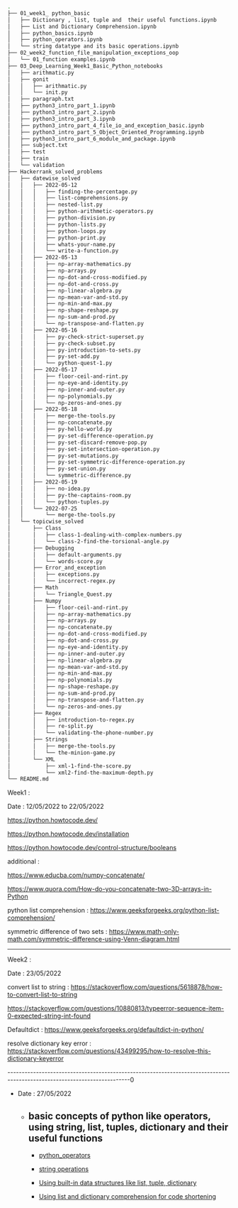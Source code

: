 ``` bash
.
├── 01_week1_ python_basic
│   ├── Dictionary , list, tuple and  their useful functions.ipynb
│   ├── List and Dictionary Comprehension.ipynb
│   ├── python_basics.ipynb
│   ├── python_operators.ipynb
│   └── string datatype and its basic operations.ipynb
├── 02_week2_function_file_manipulation_exceptions_oop
│   └── 01_function examples.ipynb
├── 03_Deep_Learning_Week1_Basic_Python_notebooks
│   ├── arithmatic.py
│   ├── gonit
│   │   ├── arithmatic.py
│   │   └── init.py
│   ├── paragraph.txt
│   ├── python3_intro_part_1.ipynb
│   ├── python3_intro_part_2.ipynb
│   ├── python3_intro_part_3.ipynb
│   ├── python3_intro_part_4_file_io_and_exception_basic.ipynb
│   ├── python3_intro_part_5_Object_Oriented_Programming.ipynb
│   ├── python3_intro_part_6_module_and_package.ipynb
│   ├── subject.txt
│   ├── test
│   ├── train
│   └── validation
├── Hackerrank_solved_problems
│   ├── datewise_solved
│   │   ├── 2022-05-12
│   │   │   ├── finding-the-percentage.py
│   │   │   ├── list-comprehensions.py
│   │   │   ├── nested-list.py
│   │   │   ├── python-arithmetic-operators.py
│   │   │   ├── python-division.py
│   │   │   ├── python-lists.py
│   │   │   ├── python-loops.py
│   │   │   ├── python-print.py
│   │   │   ├── whats-your-name.py
│   │   │   └── write-a-function.py
│   │   ├── 2022-05-13
│   │   │   ├── np-array-mathematics.py
│   │   │   ├── np-arrays.py
│   │   │   ├── np-dot-and-cross-modified.py
│   │   │   ├── np-dot-and-cross.py
│   │   │   ├── np-linear-algebra.py
│   │   │   ├── np-mean-var-and-std.py
│   │   │   ├── np-min-and-max.py
│   │   │   ├── np-shape-reshape.py
│   │   │   ├── np-sum-and-prod.py
│   │   │   └── np-transpose-and-flatten.py
│   │   ├── 2022-05-16
│   │   │   ├── py-check-strict-superset.py
│   │   │   ├── py-check-subset.py
│   │   │   ├── py-introduction-to-sets.py
│   │   │   ├── py-set-add.py
│   │   │   └── python-quest-1.py
│   │   ├── 2022-05-17
│   │   │   ├── floor-ceil-and-rint.py
│   │   │   ├── np-eye-and-identity.py
│   │   │   ├── np-inner-and-outer.py
│   │   │   ├── np-polynomials.py
│   │   │   └── np-zeros-and-ones.py
│   │   ├── 2022-05-18
│   │   │   ├── merge-the-tools.py
│   │   │   ├── np-concatenate.py
│   │   │   ├── py-hello-world.py
│   │   │   ├── py-set-difference-operation.py
│   │   │   ├── py-set-discard-remove-pop.py
│   │   │   ├── py-set-intersection-operation.py
│   │   │   ├── py-set-mutations.py
│   │   │   ├── py-set-symmetric-difference-operation.py
│   │   │   ├── py-set-union.py
│   │   │   └── symmetric-difference.py
│   │   ├── 2022-05-19
│   │   │   ├── no-idea.py
│   │   │   ├── py-the-captains-room.py
│   │   │   └── python-tuples.py
│   │   └── 2022-07-25
│   │       └── merge-the-tools.py
│   └── topicwise_solved
│       ├── Class
│       │   ├── class-1-dealing-with-complex-numbers.py
│       │   └── class-2-find-the-torsional-angle.py
│       ├── Debugging
│       │   ├── default-arguments.py
│       │   └── words-score.py
│       ├── Error_and_exception
│       │   ├── exceptions.py
│       │   └── incorrect-regex.py
│       ├── Math
│       │   └── Triangle_Quest.py
│       ├── Numpy
│       │   ├── floor-ceil-and-rint.py
│       │   ├── np-array-mathematics.py
│       │   ├── np-arrays.py
│       │   ├── np-concatenate.py
│       │   ├── np-dot-and-cross-modified.py
│       │   ├── np-dot-and-cross.py
│       │   ├── np-eye-and-identity.py
│       │   ├── np-inner-and-outer.py
│       │   ├── np-linear-algebra.py
│       │   ├── np-mean-var-and-std.py
│       │   ├── np-min-and-max.py
│       │   ├── np-polynomials.py
│       │   ├── np-shape-reshape.py
│       │   ├── np-sum-and-prod.py
│       │   ├── np-transpose-and-flatten.py
│       │   └── np-zeros-and-ones.py
│       ├── Regex
│       │   ├── introduction-to-regex.py
│       │   ├── re-split.py
│       │   └── validating-the-phone-number.py
│       ├── Strings
│       │   ├── merge-the-tools.py
│       │   └── the-minion-game.py
│       └── XML
│           ├── xml-1-find-the-score.py
│           └── xml2-find-the-maximum-depth.py
└── README.md
```

Week1 :

Date : 12/05/2022 to 22/05/2022

https://python.howtocode.dev/

https://python.howtocode.dev/installation

https://python.howtocode.dev/control-structure/booleans

additional :

https://www.educba.com/numpy-concatenate/

https://www.quora.com/How-do-you-concatenate-two-3D-arrays-in-Python

python list comprehension : https://www.geeksforgeeks.org/python-list-comprehension/

symmetric difference of two sets : https://www.math-only-math.com/symmetric-difference-using-Venn-diagram.html

--------------------------------------------------------------------------------------------------------------
Week2 :

Date : 23/05/2022

convert list to string : https://stackoverflow.com/questions/5618878/how-to-convert-list-to-string

https://stackoverflow.com/questions/10880813/typeerror-sequence-item-0-expected-string-int-found

Defaultdict : https://www.geeksforgeeks.org/defaultdict-in-python/

resolve dictionary key error : https://stackoverflow.com/questions/43499295/how-to-resolve-this-dictionary-keyerror

-------------------------------------------------------------------------------------------------------------------------0

* Date : 27/05/2022
    
    * ## basic concepts of python like operators, using string, list, tuples, dictionary and their useful functions
    
        * [python_operators](https://github.com/EKnsl/Weekely-updates-on-codes-and-study/blob/main/python_basic_practice/week1%20:%20python%20basic/python_operators.ipynb)
        
        * [string operations](https://github.com/EKnsl/Weekely-updates-on-codes-and-study/blob/main/python_basic_practice/week1%20:%20python%20basic/string%20data%20type%20and%20its%20basic%20operations.ipynb)

        * [Using built-in data structures like list, tuple, dictionary](https://github.com/EKnsl/Weekely-updates-on-codes-and-study/blob/main/python_basic_practice/week1%20:%20python%20basic/Dictionary%20%2C%20list%2C%20tuple%20and%20%20their%20useful%20functions.ipynb)

        *  [Using list and dictionary comprehension for code shortening](https://github.com/EKnsl/Weekely-updates-on-codes-and-study/blob/main/python_basic_practice/week1%20:%20python%20basic/List%20and%20Dictionary%20Comprehension.ipynb)